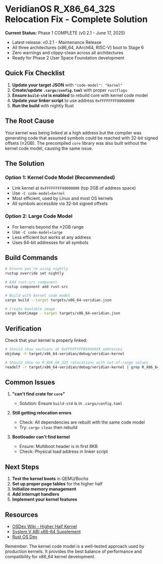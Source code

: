 # VeridianOS R_X86_64_32S Relocation Fix - Complete Solution

**Current Status:** Phase 1 COMPLETE (v0.2.1 - June 17, 2025)
- Latest release: v0.2.1 - Maintenance Release
- All three architectures (x86_64, AArch64, RISC-V) boot to Stage 6
- Zero warnings and clippy-clean across all architectures
- Ready for Phase 2 User Space Foundation development

## Quick Fix Checklist

1. **Update your target JSON** with `"code-model": "kernel"`
2. **Create/update `.cargo/config.toml`** with proper `rustflags`
3. **Ensure `build-std` is enabled** to rebuild core with kernel code model
4. **Update your linker script** to use address `0xFFFFFFFF80000000`
5. **Run the build** with nightly Rust

## The Root Cause

Your kernel was being linked at a high address but the compiler was generating code that assumed symbols could be reached with 32-bit signed offsets (±2GB). The precompiled `core` library was also built without the kernel code model, causing the same issue.

## The Solution

### Option 1: Kernel Code Model (Recommended)
- Link kernel at `0xFFFFFFFF80000000` (top 2GB of address space)
- Use `-C code-model=kernel`
- Most efficient, used by Linux and most OS kernels
- All symbols accessible via 32-bit signed offsets

### Option 2: Large Code Model
- For kernels beyond the ±2GB range
- Use `-C code-model=large`
- Less efficient but works at any address
- Uses 64-bit addresses for all symbols

## Build Commands

```bash
# Ensure you're using nightly
rustup override set nightly

# Add rust-src component
rustup component add rust-src

# Build with kernel code model
cargo build --target targets/x86_64-veridian.json

# Create bootable image
cargo bootimage --target targets/x86_64-veridian.json
```

## Verification

Check that your kernel is properly linked:
```bash
# Should show sections at 0xFFFFFFFF8XXXXXXX addresses
objdump -h target/x86_64-veridian/debug/veridian-kernel

# Should show no R_X86_64_32S relocations with out-of-range values
readelf -r target/x86_64-veridian/debug/veridian-kernel | grep R_X86_64_32S
```

## Common Issues

1. **"can't find crate for `core`"**
   - Solution: Ensure `build-std` is in `.cargo/config.toml`

2. **Still getting relocation errors**
   - Check: All dependencies are rebuilt with the same code model
   - Try: `cargo clean` then rebuild

3. **Bootloader can't find kernel**
   - Ensure: Multiboot header is in first 8KB
   - Check: Physical load address in linker script

## Next Steps

1. **Test the kernel boots** in QEMU/Bochs
2. **Set up proper page tables** for the higher half
3. **Initialize memory management** 
4. **Add interrupt handlers**
5. **Implement your kernel features**

## Resources

- [OSDev Wiki - Higher Half Kernel](https://wiki.osdev.org/Higher_Half_Kernel)
- [System V ABI x86-64 Supplement](https://refspecs.linuxbase.org/elf/x86_64-abi-0.99.pdf)
- [Rust OS Dev](https://os.phil-opp.com/)

Remember: The kernel code model is a well-tested approach used by production kernels. It provides the best balance of performance and compatibility for x86_64 kernel development.